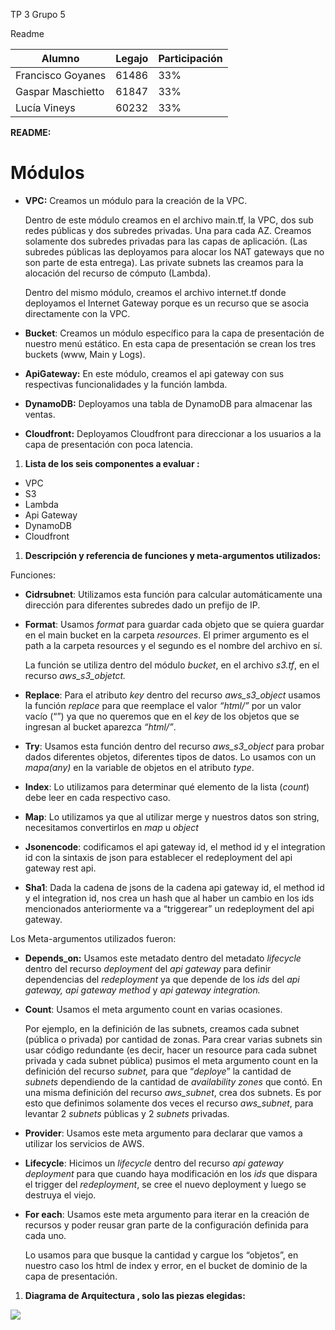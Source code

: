 TP 3 Grupo 5

Readme

| **Alumno**        | **Legajo** |  **Participación** |
|-------------------|------------|--------------------|
| Francisco Goyanes | 61486      | 33%                |
| Gaspar Maschietto | 61847      | 33%                |
| Lucía Vineys      | 60232      | 33%                |

**README:**

# **Módulos**

-   **VPC:** Creamos un módulo para la creación de la VPC.

    Dentro de este módulo creamos en el archivo main.tf, la VPC, dos sub redes públicas y dos subredes privadas. Una para cada AZ. Creamos solamente dos subredes privadas para las capas de aplicación. (Las subredes públicas las deployamos para alocar los NAT gateways que no son parte de esta entrega). Las private subnets las creamos para la alocación del recurso de cómputo (Lambda).

    Dentro del mismo módulo, creamos el archivo internet.tf donde deployamos el Internet Gateway porque es un recurso que se asocia directamente con la VPC.

-   **Bucket**: Creamos un módulo específico para la capa de presentación de nuestro menú estático. En esta capa de presentación se crean los tres buckets (www, Main y Logs).
-   **ApiGateway:** En este módulo, creamos el api gateway con sus respectivas funcionalidades y la función lambda.
-   **DynamoDB:** Deployamos una tabla de DynamoDB para almacenar las ventas.
-   **Cloudfront:** Deployamos Cloudfront para direccionar a los usuarios a la capa de presentación con poca latencia.
1.  **Lista de los seis componentes a evaluar :**
-   VPC
-   S3
-   Lambda
-   Api Gateway
-   DynamoDB
-   Cloudfront
1.  **Descripción y referencia de funciones y meta-argumentos utilizados:**

Funciones:

-   **Cidrsubnet**: Utilizamos esta función para calcular automáticamente una dirección para diferentes subredes dado un prefijo de IP.
-   **Format**: Usamos *format* para guardar cada objeto que se quiera guardar en el main bucket en la carpeta *resources*. El primer argumento es el path a la carpeta resources y el segundo es el nombre del archivo en sí.

    La función se utiliza dentro del módulo *bucket*, en el archivo *s3.tf*, en el recurso *aws_s3_objetct.*

-   **Replace**: Para el atributo *key* dentro del recurso *aws_s3_object* usamos la función *replace* para que reemplace el valor *“html/”* por un valor vacío (“”) ya que no queremos que en el *key* de los objetos que se ingresan al bucket aparezca *“html/”*.
-   **Try**: Usamos esta función dentro del recurso *aws_s3_object* para probar dados diferentes objetos, diferentes tipos de datos. Lo usamos con un *mapa(any)* en la variable de objetos en el atributo *type*.
-   **Index**: Lo utilizamos para determinar qué elemento de la lista (*count*) debe leer en cada respectivo caso.
-   **Map**: Lo utilizamos ya que al utilizar merge y nuestros datos son string, necesitamos convertirlos en *map* u *object*
-   **Jsonencode**: codificamos el api gateway id, el method id y el integration id con la sintaxis de json para establecer el redeployment del api gateway rest api.
-   **Sha1**: Dada la cadena de jsons de la cadena api gateway id, el method id y el integration id, nos crea un hash que al haber un cambio en los ids mencionados anteriormente va a “triggerear” un redeployment del api gateway.

Los Meta-argumentos utilizados fueron:

-   **Depends_on:** Usamos este metadato dentro del metadato *lifecycle* dentro del recurso *deployment* del *api gateway* para definir dependencias del *redeployment* ya que depende de los *ids* del *api gateway,* *api gateway method* y *api gateway integration.*
-   **Count**: Usamos el meta argumento count en varias ocasiones.

    Por ejemplo, en la definición de las subnets, creamos cada subnet (pública o privada) por cantidad de zonas. Para crear varias subnets sin usar código redundante (es decir, hacer un resource para cada subnet privada y cada subnet pública) pusimos el meta argumento count en la definición del recurso *subnet,* para que “*deploye*” la cantidad de *subnets* dependiendo de la cantidad de *availability zones* que contó. En una misma definición del recurso *aws_subnet*, crea dos subnets. Es por esto que definimos solamente dos veces el recurso *aws_subnet*, para levantar 2 *subnets* públicas y 2 *subnets* privadas.

-   **Provider**: Usamos este meta argumento para declarar que vamos a utilizar los servicios de AWS.
-   **Lifecycle**: Hicimos un *lifecycle* dentro del recurso *api gateway* *deployment* para que cuando haya modificación en los *ids* que dispara el trigger del *redeployment*, se cree el nuevo deployment y luego se destruya el viejo.
-   **For each**: Usamos este meta argumento para iterar en la creación de recursos y poder reusar gran parte de la configuración definida para cada uno.

    Lo usamos para que busque la cantidad y cargue los “objetos”, en nuestro caso los html de index y error, en el bucket de dominio de la capa de presentación.

1.  **Diagrama de Arquitectura , solo las piezas elegidas:**

**![](media/424538cd641d0ea545b81d1b5c91adb6.jpg)**
